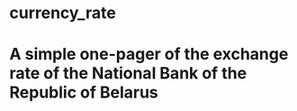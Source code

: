 # currency_rate

# A simple one-pager of the exchange rate of the National Bank of the Republic of Belarus